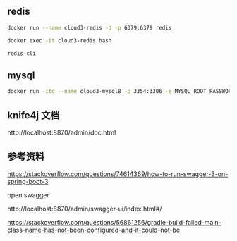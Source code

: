 
## redis 

```bash
docker run --name cloud3-redis -d -p 6379:6379 redis
```

```bash
docker exec -it cloud3-redis bash
```

```bash 
redis-cli
```

## mysql

```bash
docker run -itd --name cloud3-mysql8 -p 3354:3306 -e MYSQL_ROOT_PASSWORD=root -e TZ=Asia/Shanghai  ubuntu/mysql:8.0-20.04_beta   --default-authentication-plugin=mysql_native_password
```


## knife4j 文档

http://localhost:8870/admin/doc.html


## 参考资料


https://stackoverflow.com/questions/74614369/how-to-run-swagger-3-on-spring-boot-3

open swagger

http://localhost:8870/admin/swagger-ui/index.html#/


https://stackoverflow.com/questions/56861256/gradle-build-failed-main-class-name-has-not-been-configured-and-it-could-not-be

